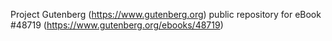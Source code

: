 Project Gutenberg (https://www.gutenberg.org) public repository for eBook #48719 (https://www.gutenberg.org/ebooks/48719)
